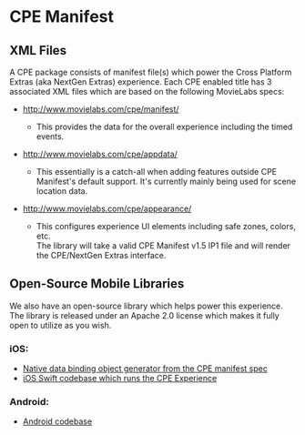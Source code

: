 # CPE Manifest

## XML Files
A CPE package consists of manifest file(s) which power the Cross Platform Extras (aka NextGen Extras) experience. Each CPE enabled title has 3 associated XML files which are based on the following MovieLabs specs:

- http://www.movielabs.com/cpe/manifest/
    - This provides the data for the overall experience including the timed events.  
- http://www.movielabs.com/cpe/appdata/
    - This essentially is a catch-all when adding features outside CPE Manifest's default support. It's currently mainly being used for scene location data.

- http://www.movielabs.com/cpe/appearance/
    - This configures experience UI elements including safe zones, colors, etc.  
The library will take a valid CPE Manifest v1.5 IP1 file and will render the CPE/NextGen Extras interface. 
 
## Open-Source Mobile Libraries
We also have an open-source library which helps power this experience. The library is released under an Apache 2.0 license which makes it fully open to utilize as you wish. 
 
### iOS:
- [Native data binding object generator from the CPE manifest spec](https://github.com/warnerbros/cpe-manifest-ios-data)
- [iOS Swift codebase which runs the CPE Experience](https://github.com/warnerbros/cpe-manifest-ios-experience)
 
### Android:
- [Android codebase](https://github.com/warnerbros/cpe-manifest-android-experience)
 
